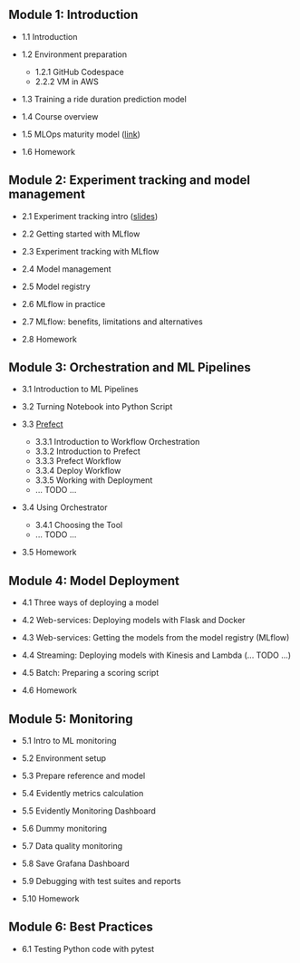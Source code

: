 ## Module 1: Introduction  
*  1.1 Introduction

*  1.2 Environment preparation  
    * 1.2.1 GitHub Codespace
    * 2.2.2 VM in AWS

* 1.3 Training a ride duration prediction model 

* 1.4 Course overview

* 1.5 MLOps maturity model ([link](https://learn.microsoft.com/en-us/azure/architecture/ai-ml/guide/mlops-maturity-model))

* 1.6 Homework

## Module 2: Experiment tracking and model management

* 2.1 Experiment tracking intro ([slides](https://drive.google.com/file/d/1YtkAtOQS3wvY7yts_nosVlXrLQBq5q37/view))

* 2.2 Getting started with MLflow

* 2.3 Experiment tracking with MLflow

* 2.4 Model management

* 2.5 Model registry 

* 2.6 MLflow in practice 

* 2.7 MLflow: benefits, limitations and alternatives

* 2.8 Homework

## Module 3: Orchestration and ML Pipelines

* 3.1 Introduction to ML Pipelines

* 3.2 Turning Notebook into Python Script

* 3.3 [Prefect](https://github.com/DataTalksClub/mlops-zoomcamp/tree/main/cohorts/2023/03-orchestration/prefect)
    * 3.3.1 Introduction to Workflow Orchestration
    * 3.3.2 Introduction to Prefect
    * 3.3.3 Prefect Workflow
    * 3.3.4 Deploy Workflow
    * 3.3.5 Working with Deployment
    * ... TODO ...

* 3.4 Using Orchestrator  
    * 3.4.1 Choosing the Tool  
    * ... TODO ...

* 3.5 Homework

## Module 4: Model Deployment

* 4.1 Three ways of deploying a model

* 4.2 Web-services: Deploying models with Flask and Docker

* 4.3 Web-services: Getting the models from the model registry (MLflow)

* 4.4 Streaming: Deploying models with Kinesis and Lambda (... TODO ...)

* 4.5 Batch: Preparing a scoring script

* 4.6 Homework

## Module 5: Monitoring

* 5.1 Intro to ML monitoring

* 5.2 Environment setup

* 5.3 Prepare reference and model

* 5.4 Evidently metrics calculation

* 5.5 Evidently Monitoring Dashboard

* 5.6 Dummy monitoring

* 5.7 Data quality monitoring

* 5.8 Save Grafana Dashboard

* 5.9 Debugging with test suites and reports

* 5.10 Homework

## Module 6: Best Practices

* 6.1 Testing Python code with pytest